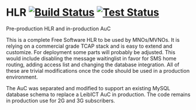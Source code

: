 HLR [![Build Status](https://travis-ci.org/moiji-mobile/hlr.svg?branch=master)](https://travis-ci.org/moiji-mobile/hlr) [![Test Status](https://api.bob-bench.org/v1/badgeByUrl?branch=master&hosting=github&ci=travis-ci&repo=moiji-mobile%2Fhlr)](https://bob-bench.org/r/gh/moiji-mobile/hlr)
=====

Pre-production HLR and in-production AuC

This is a complete Free Software HLR to be used by MNOs/MVNOs. It is
relying on a commercial grade TCAP stack and is easy to extend and
customize. For deployment some parts will probably be adjusted. This
would include disabling the message waitinglist in favor for SMS
home routing, adding access list and changing the database integration.
All of these are trivial modifications once the code should be used
in a production environment.

The AuC was separated and modified to support an existing MySQL
database schema to replace a LeibICT AuC in production. The code
remains in production use for 2G and 3G subscribers.
